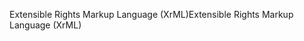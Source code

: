 <span data-ttu-id="4c9ff-101">Extensible Rights Markup Language (XrML)</span><span class="sxs-lookup"><span data-stu-id="4c9ff-101">Extensible Rights Markup Language (XrML)</span></span>